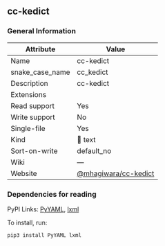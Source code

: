 ## cc-kedict

### General Information

| Attribute       | Value                                                          |
| --------------- | -------------------------------------------------------------- |
| Name            | cc-kedict                                                      |
| snake_case_name | cc_kedict                                                      |
| Description     | cc-kedict                                                      |
| Extensions      |                                                                |
| Read support    | Yes                                                            |
| Write support   | No                                                             |
| Single-file     | Yes                                                            |
| Kind            | 📝 text                                                         |
| Sort-on-write   | default_no                                                     |
| Wiki            | ―                                                              |
| Website         | [@mhagiwara/cc-kedict](https://github.com/mhagiwara/cc-kedict) |

### Dependencies for reading

PyPI Links: [PyYAML](https://pypi.org/project/PyYAML), [lxml](https://pypi.org/project/lxml)

To install, run:

```sh
pip3 install PyYAML lxml
```



